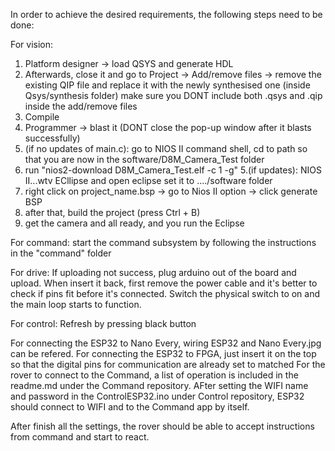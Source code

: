 In order to achieve the desired requirements, the following steps need to be done:

For vision:	
1. Platform designer -> load QSYS and generate HDL
2. Afterwards, close it and go to Project -> Add/remove files -> remove the existing QIP file and replace it with the newly synthesised one (inside Qsys/synthesis folder) make sure you DONT include both .qsys and .qip inside the add/remove files
3. Compile
4. Programmer -> blast it (DONT close the pop-up window after it blasts successfully)
5. (if no updates of main.c):
go to NIOS II command shell, cd to path so that you are now in the software/D8M_Camera_Test folder
6. run "nios2-download D8M_Camera_Test.elf -c 1 -g"
5.(if updates):
NIOS II...wtv ECllipse and open eclipse set it to ..../software folder
6. right click on project_name.bsp -> go to Nios II option -> click generate BSP
7. after that, build the project (press Ctrl + B)
8. get the camera and all ready, and you run the Eclipse

For command:
start the command subsystem by following the instructions in the "command" folder 

For drive:
If uploading not success, plug arduino out of the board and upload.
When insert it back, first remove the power cable and it's better to check if pins fit before it's connected.
Switch the physical switch to on and the main loop starts to function.

For control:
Refresh by pressing black button

For connecting the ESP32 to Nano Every, wiring ESP32 and Nano Every.jpg can be refered.
For connecting the ESP32 to FPGA, just insert it on the top so that the digital pins for communication are already set to matched
For the rover to connect to the Command, a list of operation is included in the readme.md under the Command repository. AFter setting the WIFI name and password in the ControlESP32.ino under Control repository, ESP32 should connect to WIFI and to the Command app by itself.

After finish all the settings, the rover should be able to accept instructions from command and start to react.
